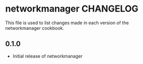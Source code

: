 networkmanager CHANGELOG
========================
This file is used to list changes made in each version of the
networkmanager cookbook.

0.1.0
-----
- Initial release of networkmanager

